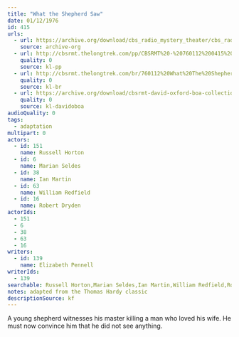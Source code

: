 ```yaml
---
title: "What the Shepherd Saw"
date: 01/12/1976
id: 415
urls: 
  - url: https://archive.org/download/cbs_radio_mystery_theater/cbs_radio_mystery_theater-0401-0450.zip/cbs_radio_mystery_theater-0401-0450%2Fcbsrmt_0415_what_the_shepherd_saw.mp3
    source: archive-org
  - url: http://cbsrmt.thelongtrek.com/pp/CBSRMT%20-%20760112%200415%20What%20the%20Shepherd%20Saw_pp.mp3
    quality: 0
    source: kl-pp
  - url: http://cbsrmt.thelongtrek.com/br/760112%20What%20The%20Shepherd%20Saw%20WOR.mp3
    quality: 0
    source: kl-br
  - url: https://archive.org/download/cbsrmt-david-oxford-boa-collection/CBSRMT-760112-0415-What-the-Shepherd-Saw-(128-44)_KIXI-{BoA}.mp3
    quality: 0
    source: kl-davidoboa
audioQuality: 0
tags: 
  - adaptation
multipart: 0
actors:  
  - id: 151
    name: Russell Horton  
  - id: 6
    name: Marian Seldes  
  - id: 38
    name: Ian Martin  
  - id: 63
    name: William Redfield  
  - id: 16
    name: Robert Dryden
actorIds:  
  - 151  
  - 6  
  - 38  
  - 63  
  - 16
writers:  
  - id: 139
    name: Elizabeth Pennell
writerIds:  
  - 139
searchable: Russell Horton,Marian Seldes,Ian Martin,William Redfield,Robert Dryden Elizabeth Pennell
notes: adapted from the Thomas Hardy classic
descriptionSource: kf
---
```

A young shepherd witnesses his master killing a man who loved his wife. He must now convince him that he did not see anything.